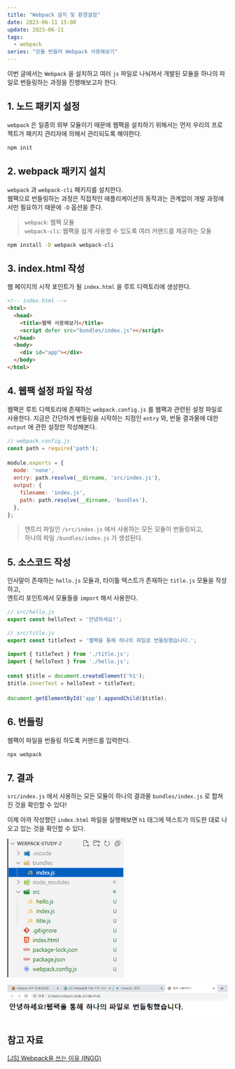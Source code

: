 ```yaml
---
title: "Webpack 설치 및 환경설정"
date: 2023-06-11 15:00
update: 2023-06-11
tags:
  - webpack
series: "모듈 번들러 Webpack 사용해보기"
---
```


이번 글에서는 `Webpack` 을 설치하고 여러 `js` 파일로 나눠져서 개발된 모듈을 하나의 파일로 번들링하는 과정을 진행해보고자 한다.  

## 1. 노드 패키지 설정
`webpack` 은 일종의 외부 모듈이기 때문에 웹팩을 설치하기 위해서는 먼저 우리의 프로젝트가 패키지 관리자에 의해서 관리되도록 해야한다.  

```sh
npm init
```

## 2. webpack 패키지 설치
`webpack` 과 `webpack-cli` 패키지를 설치한다.  
웹팩으로 번들링하는 과정은 직접적인 애플리케이션의 동작과는 관계없이 개발 과정에서만 필요하기 때문에 `-D` 옵션을 준다.

> `webpack`: 웹팩 모듈  
> `webpack-cli`: 웹팩을 쉽게 사용할 수 있도록 여러 커맨드를 제공하는 모듈

```sh
npm install -D webpack webpack-cli
```

## 3. index.html 작성
웹 페이지의 시작 포인트가 될 `index.html` 을 루트 디렉토리에 생성한다.  

```html
<!-- index.html -->
<html>
  <head>
    <title>웹팩 사용해보기</title>
    <script defer src="bundles/index.js"></script>
  </head>
  <body>
    <div id="app"></div>
  </body>
</html>
```

## 4. 웹팩 설정 파일 작성
웹팩은 루트 디렉토리에 존재하는 `webpack.config.js` 를 웹팩과 관련된 설정 파일로 사용한다. 지금은 간단하게 번들링을 시작하는 지점인 `entry` 와, 번들 결과물에 대한 `output` 에 관한 설정만 작성해본다.  

```js
// webpack.config.js
const path = require('path');

module.exports = {
  mode: 'none',
  entry: path.resolve(__dirname, 'src/index.js'),
  output: {
    filename: 'index.js',
    path: path.resolve(__dirname, 'bundles'),
  },
};
```

> 엔트리 파일인 `/src/index.js` 에서 사용하는 모든 모듈이 번들링되고,  
하나의 파일 `/bundles/index.js` 가 생성된다.  

## 5. 소스코드 작성
인사말이 존재하는 `hello.js` 모듈과, 타이틀 텍스트가 존재하는 `title.js` 모듈을 작성하고,  
엔트리 포인트에서 모듈들을 `import` 해서 사용한다.  

```js
// src/hello.js
export const helloText = '안녕하세요!';
```

```js
// src/title.js
export const titleText = '웹팩을 통해 하나의 파일로 번들링했습니다.';
```

```js
import { titleText } from './title.js';
import { helloText } from './hello.js';

const $title = document.createElement('h1');
$title.innerText = helloText + titleText;

document.getElementById('app').appendChild($title);
```

## 6. 번들링
웹팩이 파일을 번들링 하도록 커맨드를 입력한다.  

```sh
npx webpack
```

## 7. 결과
`src/index.js` 에서 사용하는 모든 모듈이 하나의 결과물 `bundles/index.js` 로 합쳐진 것을 확인할 수 있다!  

이제 아까 작성했던 `index.html` 파일을 실행해보면 `h1` 태그에 텍스트가 의도한 대로 나오고 있는 것을 확인할 수 있다.  

![번들링 결과](./bundle.png)  

![실행 결과](./browser.png)

## 참고 자료
[[JS] Webpack을 쓰는 이유 (INGG)](https://ingg.dev/webpack/)  